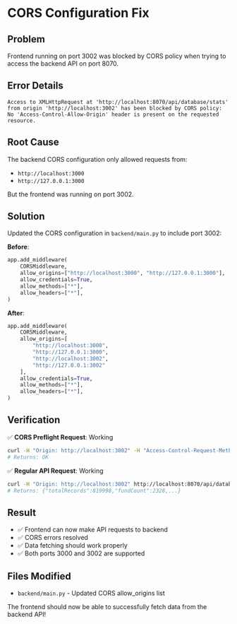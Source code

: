 # CORS Configuration Fix

## Problem
Frontend running on port 3002 was blocked by CORS policy when trying to access the backend API on port 8070.

## Error Details
```
Access to XMLHttpRequest at 'http://localhost:8070/api/database/stats' from origin 'http://localhost:3002' has been blocked by CORS policy: No 'Access-Control-Allow-Origin' header is present on the requested resource.
```

## Root Cause
The backend CORS configuration only allowed requests from:
- `http://localhost:3000`
- `http://127.0.0.1:3000`

But the frontend was running on port 3002.

## Solution
Updated the CORS configuration in `backend/main.py` to include port 3002:

**Before**:
```python
app.add_middleware(
    CORSMiddleware,
    allow_origins=["http://localhost:3000", "http://127.0.0.1:3000"],
    allow_credentials=True,
    allow_methods=["*"],
    allow_headers=["*"],
)
```

**After**:
```python
app.add_middleware(
    CORSMiddleware,
    allow_origins=[
        "http://localhost:3000", 
        "http://127.0.0.1:3000",
        "http://localhost:3002", 
        "http://127.0.0.1:3002"
    ],
    allow_credentials=True,
    allow_methods=["*"],
    allow_headers=["*"],
)
```

## Verification
✅ **CORS Preflight Request**: Working
```bash
curl -H "Origin: http://localhost:3002" -H "Access-Control-Request-Method: GET" -H "Access-Control-Request-Headers: X-Requested-With" -X OPTIONS http://localhost:8070/api/database/stats
# Returns: OK
```

✅ **Regular API Request**: Working
```bash
curl -H "Origin: http://localhost:3002" http://localhost:8070/api/database/stats
# Returns: {"totalRecords":819998,"fundCount":2328,...}
```

## Result
- ✅ Frontend can now make API requests to backend
- ✅ CORS errors resolved
- ✅ Data fetching should work properly
- ✅ Both ports 3000 and 3002 are supported

## Files Modified
- `backend/main.py` - Updated CORS allow_origins list

The frontend should now be able to successfully fetch data from the backend API!
